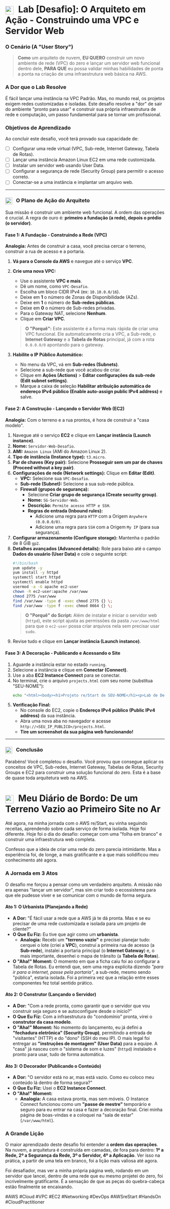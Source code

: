 # <img src="https://api.iconify.design/mdi/puzzle-check-outline.svg?color=currentColor" width="26" style="vertical-align:middle; margin-right:8px;" /> Lab [Desafio]: O Arquiteto em Ação - Construindo uma VPC e Servidor Web

### O Cenário (A "User Story")

> **Como** um arquiteto de nuvem, **EU QUERO** construir um novo ambiente de rede (VPC) do zero e lançar um servidor web funcional dentro dele, **PARA QUE** eu possa validar minhas habilidades de ponta a ponta na criação de uma infraestrutura web básica na AWS.

### A Dor que o Lab Resolve

É fácil lançar uma instância na VPC Padrão. Mas, no mundo real, os projetos exigem redes customizadas e isoladas. Este desafio resolve a "dor" de sair do ambiente "pronto para usar" e construir sua própria infraestrutura de rede e computação, um passo fundamental para se tornar um profissional.

### Objetivos de Aprendizado
Ao concluir este desafio, você terá provado sua capacidade de:

* [ ] Configurar uma rede virtual (VPC, Sub-rede, Internet Gateway, Tabela de Rotas).
* [ ] Lançar uma instância Amazon Linux EC2 em uma rede customizada.
* [ ] Instalar um servidor web usando User Data.
* [ ] Configurar a segurança de rede (Security Group) para permitir o acesso correto.
* [ ] Conectar-se a uma instância e implantar um arquivo web.

---

### <img src="https://api.iconify.design/mdi/creation.svg?color=currentColor" width="22" style="vertical-align:middle; margin-right:8px;" /> O Plano de Ação do Arquiteto

Sua missão é construir um ambiente web funcional. A ordem das operações é crucial. A regra de ouro é: **primeiro a fundação (a rede), depois o prédio (o servidor)**.

#### Fase 1: A Fundação - Construindo a Rede (VPC)

**Analogia:** Antes de construir a casa, você precisa cercar o terreno, construir a rua de acesso e a portaria.

1.  **Vá para o Console da AWS** e navegue até o serviço **VPC**.
2.  **Crie uma nova VPC:**
    * Use o assistente **VPC e mais**.
    * Dê um nome, como `VPC-Desafio`.
    * Escolha um bloco CIDR IPv4 (ex: `10.10.0.0/16`).
    * Deixe em **1** o número de Zonas de Disponibilidade (AZs).
    * Deixe em **1** o número de **Sub-redes públicas**.
    * Deixe em **0** o número de Sub-redes privadas.
    * Para o Gateway NAT, selecione **Nenhum**.
    * Clique em **Criar VPC**.
    > **O "Porquê":** Este assistente é a forma mais rápida de criar uma VPC funcional. Ele automaticamente cria a VPC, a Sub-rede, o **Internet Gateway** e a **Tabela de Rotas** principal, já com a rota `0.0.0.0/0` apontando para o gateway.

3.  **Habilite o IP Público Automático:**
    * No menu da VPC, vá em **Sub-redes (Subnets)**.
    * Selecione a sub-rede que você acabou de criar.
    * Clique em **Ações (Actions)** > **Editar configurações da sub-rede (Edit subnet settings)**.
    * Marque a caixa de seleção **Habilitar atribuição automática de endereço IPv4 público (Enable auto-assign public IPv4 address)** e salve.

#### Fase 2: A Construção - Lançando o Servidor Web (EC2)

**Analogia:** Com o terreno e a rua prontos, é hora de construir a "casa modelo".

1.  Navegue até o serviço **EC2** e clique em **Lançar instância (Launch instance)**.
2.  **Nome:** `Servidor-Web-Desafio`.
3.  **AMI:** `Amazon Linux` (AMI do Amazon Linux 2).
4.  **Tipo de instância (Instance type):** `t3.micro`.
5.  **Par de chaves (Key pair):** Selecione **Prosseguir sem um par de chaves (Proceed without a key pair)**.
6.  **Configurações de rede (Network settings):** Clique em **Editar (Edit)**.
    * **VPC:** Selecione sua `VPC-Desafio`.
    * **Sub-rede (Subnet):** Selecione a sua sub-rede pública.
    * **Firewall (grupos de segurança):**
        * Selecione **Criar grupo de segurança (Create security group)**.
        * **Nome:** `SG-Servidor-Web`.
        * **Descrição:** `Permite acesso HTTP e SSH`.
        * **Regras de entrada (Inbound rules):**
            * Adicione uma regra para `HTTP` com a Origem `Anywhere (0.0.0.0/0)`.
            * Adicione uma regra para `SSH` com a Origem `My IP` (para sua segurança).
7.  **Configurar armazenamento (Configure storage):** Mantenha o padrão de 8 GiB `gp2`.
8.  **Detalhes avançados (Advanced details):** Role para baixo até o campo **Dados do usuário (User Data)** e cole o seguinte script:
    ```bash
    #!/bin/bash
    yum update -y
    yum install -y httpd
    systemctl start httpd
    systemctl enable httpd
    usermod -a -G apache ec2-user
    chown -R ec2-user:apache /var/www
    chmod 2775 /var/www
    find /var/www -type d -exec chmod 2775 {} \;
    find /var/www -type f -exec chmod 0664 {} \;
    ```
    > **O "Porquê" do Script:** Além de instalar e iniciar o servidor web (`httpd`), este script ajusta as permissões da pasta `/var/www/html` para que o `ec2-user` possa criar arquivos nela sem precisar usar `sudo`.
9.  Revise tudo e clique em **Lançar instância (Launch instance)**.

#### Fase 3: A Decoração - Publicando e Acessando o Site

1.  Aguarde a instância estar no estado `running`.
2.  Selecione a instância e clique em **Conectar (Connect)**.
3.  Use a aba **EC2 Instance Connect** para se conectar.
4.  No terminal, crie o arquivo `projects.html` com seu nome (substitua "SEU-NOME"):
    ```bash
    echo "<html><body><h1>Projeto re/Start de SEU-NOME</h1><p>Lab de Desafio da Instancia EC2</p></body></html>" > /var/www/html/projects.html
    ```
5.  **Verificação Final:**
    * No console do EC2, copie o **Endereço IPv4 público (Public IPv4 address)** da sua instância.
    * Abra uma nova aba no navegador e acesse `http://<SEU_IP_PUBLICO>/projects.html`.
    * **Tire um screenshot da sua página web funcionando!**

---

### <img src="https://api.iconify.design/mdi/star-four-points.svg?color=currentColor" width="22" style="vertical-align:middle; margin-right:8px;" /> Conclusão
Parabéns! Você completou o desafio. Você provou que consegue aplicar os conceitos de VPC, Sub-redes, Internet Gateway, Tabelas de Rotas, Security Groups e EC2 para construir uma solução funcional do zero. Esta é a base de quase toda arquitetura web na AWS.

# <img src="https://api.iconify.design/mdi/notebook-heart-outline.svg?color=currentColor" width="26" style="vertical-align:middle; margin-right:8px;" /> Meu Diário de Bordo: De um Terreno Vazio ao Primeiro Site no Ar

Até agora, na minha jornada com o AWS re/Start, eu vinha seguindo receitas, aprendendo sobre cada serviço de forma isolada. Hoje foi diferente. Hoje foi o dia do desafio: começar com uma "folha em branco" e construir uma infraestrutura web completa.

Confesso que a ideia de criar uma rede do zero parecia intimidante. Mas a experiência foi, de longe, a mais gratificante e a que mais solidificou meu conhecimento até agora.

### A Jornada em 3 Atos

O desafio me forçou a pensar como um verdadeiro arquiteto. A missão não era apenas "lançar um servidor", mas sim criar todo o ecossistema para que ele pudesse viver e se comunicar com o mundo de forma segura.

#### Ato 1: O Urbanista (Planejando a Rede)
* **A Dor:** "É fácil usar a rede que a AWS já te dá pronta. Mas e se eu precisar de uma rede customizada e isolada para um projeto de cliente?"
* **O Que Eu Fiz:** Eu tive que agir como um **urbanista**.
    * **Analogia:** Recebi um **"terreno vazio"** e precisei planejar tudo: cerquei o lote (criei a **VPC**), construí a primeira rua de acesso (a **Sub-rede**), instalei a portaria principal (o **Internet Gateway**) e, o mais importante, desenhei o mapa de trânsito (a **Tabela de Rotas**).
* **O "Aha!" Moment:** O momento em que a ficha caiu foi ao configurar a Tabela de Rotas. Eu entendi que, sem uma regra explícita dizendo *"para ir para a internet, passe pela portaria"*, a sub-rede, mesmo sendo "pública", estaria isolada. Foi a primeira vez que a relação entre esses componentes fez total sentido prático.

#### Ato 2: O Construtor (Lançando o Servidor)
* **A Dor:** "Com a rede pronta, como garantir que o servidor que vou construir seja seguro e se autoconfigure desde o início?"
* **O Que Eu Fiz:** Com a infraestrutura do "condomínio" pronta, virei o **construtor da casa modelo**.
* **O "Aha!" Moment:** No momento do lançamento, eu já defini a **"fechadura eletrônica" (Security Group)**, permitindo a entrada de "visitantes" (HTTP) e do "dono" (SSH do meu IP). O mais legal foi entregar as **"instruções de montagem" (User Data)** para a equipe. A "casa" já nasceu com o "sistema de som e luzes" (`httpd`) instalado e pronto para usar, tudo de forma automática.

#### Ato 3: O Decorador (Publicando o Conteúdo)
* **A Dor:** "O servidor está no ar, mas está vazio. Como eu coloco meu conteúdo lá dentro de forma segura?"
* **O Que Eu Fiz:** Usei o **EC2 Instance Connect**.
* **O "Aha!" Moment:**
    * **Analogia:** A casa estava pronta, mas sem móveis. O Instance Connect funcionou como um **"passe de mestre"** temporário e seguro para eu entrar na casa e fazer a decoração final. Criei minha página de boas-vindas e a coloquei na "sala de estar" (`/var/www/html`).

### A Grande Lição
O maior aprendizado deste desafio foi entender a **ordem das operações**. Na nuvem, a arquitetura é construída em camadas, de fora para dentro: **1º a Rede, 2º a Segurança da Rede, 3º o Servidor, 4º a Aplicação**. Ver isso na prática, a partir de uma tela em branco, foi a lição mais valiosa até agora.

Foi desafiador, mas ver a minha própria página web, rodando em um servidor que lancei, dentro de uma rede que eu mesmo projetei do zero, foi incrivelmente gratificante. É a sensação de que as peças do quebra-cabeça estão finalmente se encaixando.

#AWS #Cloud #VPC #EC2 #Networking #DevOps #AWSreStart #HandsOn #CloudPractitioner